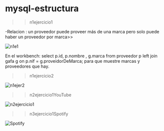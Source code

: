 # mysql-estructura
>> n1ejercicio1

-Relacion : un proveedor puede proveer más de una 
marca pero solo puede haber un proveedor por marca>> 

![n1e1](https://user-images.githubusercontent.com/107991714/180503925-aa5f714a-15ff-4e52-a759-446bd6554656.png)

En el workbench:
select p.id, p.nombre , g.marca from  proveedor p  left join gafa g on p.nif = g.proveidorDeMarca;
para que muestre marcas y proveedores que hay.

>> n1ejercicio2

![n1ejer2](https://user-images.githubusercontent.com/107991714/180602746-c0c7a4d9-4144-4734-b3fc-ddda4041be3a.png)

>> n2ejercicio1YouTube

![n2ejercicio1](https://user-images.githubusercontent.com/107991714/180605061-f452d35f-b1ea-4e5e-bc6e-7193d8ddd135.png)

>> n3ejercicio1Spotify

![Spotify](https://user-images.githubusercontent.com/107991714/180609424-0f817247-365b-471e-b2da-2e8982846880.png)
